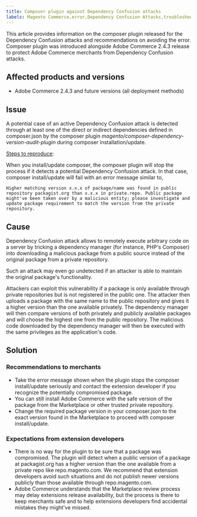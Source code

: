 ```yaml
---
title: Composer plugin against Dependency Confusion attacks
labels: Magento Commerce,error,Dependency Confusion Attacks,troubleshooting,Adobe Commerce 2.4.3,Composer plugin,cloud infrastructure,on-premise
---
```


This article provides information on the composer plugin released for the Dependency Confusion attacks and recommendations on avoiding the error. Composer plugin was introduced alongside Adobe Commerce 2.4.3 release to protect Adobe Commerce merchants from Dependency Confusion attacks.

## Affected products and versions

* Adobe Commerce 2.4.3 and future versions (all deployment methods)

## Issue

A potential case of an active Dependency Confusion attack is detected through at least one of the direct or indirect dependencies defined in composer.json by the composer plugin *magento/composer-dependency-version-audit-plugin* during composer installation/update.

<ins>Steps to reproduce</ins>:

When you install/update composer, the composer plugin will stop the process if it detects a potential Dependency Confusion attack. In that case, composer install/update will fail with an error message similar to,

```
Higher matching version x.x.x of package/name was found in public repository packagist.org than x.x.x in private.repo. Public package might've been taken over by a malicious entity; please investigate and update package requirement to match the version from the private repository.
```

## Cause

Dependency Confusion attack allows to remotely execute arbitrary code on a server by tricking a dependency manager (for instance, PHP's Composer) into downloading a malicious package from a public source instead of the original package from a private repository.

Such an attack may even go undetected if an attacker is able to maintain the original package's functionality.

Attackers can exploit this vulnerability if a package is only available through private repositories but is not registered in the public one. The attacker then uploads a package with the same name to the public repository and gives it a higher version than the one available privately. The dependency manager will then compare versions of both privately and publicly available packages and will choose the highest one from the public repository. The malicious code downloaded by the dependency manager will then be executed with the same privileges as the application's code.

## Solution

### Recommendations to merchants

* Take the error message shown when the plugin stops the composer install/update seriously and contact the extension developer if you recognize the potentially compromised package.
* You can still install Adobe Commerce with the safe version of the package from the Marketplace or other trusted private repository.
* Change the required package version in your composer.json to the exact version found in the Marketplace to proceed with composer install/update.

### Expectations from extension developers

* There is no way for the plugin to be sure that a package was compromised. The plugin will detect when a public version of a package at packagist.org has a higher version than the one available from a private repo like repo.magento.com. We recommend that extension developers avoid such situations and do not publish newer versions publicly than those available through repo.magento.com.
* Adobe Commerce understands that the Marketplace review process may delay extensions release availability, but the process is there to keep merchants safe and to help extensions developers find accidental mistakes they might've missed.
